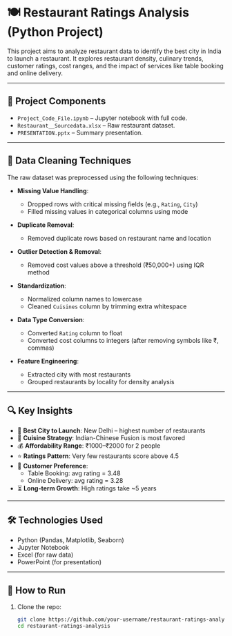 # 🍽️ Restaurant Ratings Analysis (Python Project)

This project aims to analyze restaurant data to identify the best city in India to launch a restaurant. It explores restaurant density, culinary trends, customer ratings, cost ranges, and the impact of services like table booking and online delivery.

---

## 📁 Project Components

- `Project_Code_File.ipynb` – Jupyter notebook with full code.
- `Restaurant__Sourcedata.xlsx` – Raw restaurant dataset.
- `PRESENTATION.pptx` – Summary presentation.

---

## 🧹 Data Cleaning Techniques

The raw dataset was preprocessed using the following techniques:

- **Missing Value Handling**:
  - Dropped rows with critical missing fields (e.g., `Rating`, `City`)
  - Filled missing values in categorical columns using mode

- **Duplicate Removal**:
  - Removed duplicate rows based on restaurant name and location

- **Outlier Detection & Removal**:
  - Removed cost values above a threshold (₹50,000+) using IQR method

- **Standardization**:
  - Normalized column names to lowercase
  - Cleaned `Cuisines` column by trimming extra whitespace

- **Data Type Conversion**:
  - Converted `Rating` column to float
  - Converted cost columns to integers (after removing symbols like ₹, commas)

- **Feature Engineering**:
  - Extracted city with most restaurants
  - Grouped restaurants by locality for density analysis

---

## 🔍 Key Insights

- 📍 **Best City to Launch**: New Delhi – highest number of restaurants
- 🍲 **Cuisine Strategy**: Indian-Chinese Fusion is most favored
- 💰 **Affordability Range**: ₹1000–₹2000 for 2 people
- ⭐ **Ratings Pattern**: Very few restaurants score above 4.5
- 🛵 **Customer Preference**:
  - Table Booking: avg rating = 3.48
  - Online Delivery: avg rating = 3.28
- ⏳ **Long-term Growth**: High ratings take ~5 years

---

## 🛠️ Technologies Used

- Python (Pandas, Matplotlib, Seaborn)
- Jupyter Notebook
- Excel (for raw data)
- PowerPoint (for presentation)

---

## 🚀 How to Run

1. Clone the repo:
   ```bash
   git clone https://github.com/your-username/restaurant-ratings-analysis.git
   cd restaurant-ratings-analysis

